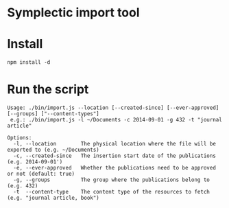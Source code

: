 Symplectic import tool
=====

Install
=======

`npm install -d`

Run the script
===========================

```
Usage: ./bin/import.js --location [--created-since] [--ever-approved] [--groups] ["--content-types"]
 e.g.: ./bin/import.js -l ~/Documents -c 2014-09-01 -g 432 -t "journal article"

Options:
  -l, --location        The physical location where the file will be exported to (e.g. ~/Documents)
  -c, --created-since   The insertion start date of the publications (e.g. 2014-09-01')
  -e, --ever-approved   Whether the publications need to be approved or not (default: true)
  -g, --groups          The group where the publications belong to (e.g. 432)
  -t  --content-type    The content type of the resources to fetch (e.g. "journal article, book")
```
